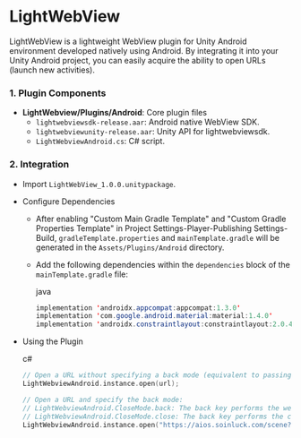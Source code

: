 LightWebView
============

LightWebView is a lightweight WebView plugin for Unity Android environment developed natively using Android. By integrating it into your Unity Android project, you can easily acquire the ability to open URLs (launch new activities).

### 1\. Plugin Components

*   **LightWebview/Plugins/Android**: Core plugin files
    *   `lightwebviewsdk-release.aar`: Android native WebView SDK.
    *   `lightwebviewunity-release.aar`: Unity API for lightwebviewsdk.
    *   `LightWebviewAndroid.cs`: C# script.

### 2\. Integration

*   Import `LightWebView_1.0.0.unitypackage`.
    
*   Configure Dependencies
    
    *   After enabling "Custom Main Gradle Template" and "Custom Gradle Properties Template" in Project Settings-Player-Publishing Settings-Build, `gradleTemplate.properties` and `mainTemplate.gradle` will be generated in the `Assets/Plugins/Android` directory.
    *   Add the following dependencies within the `dependencies` block of the `mainTemplate.gradle` file:
        
        java
        
        ```java
        implementation 'androidx.appcompat:appcompat:1.3.0'
        implementation 'com.google.android.material:material:1.4.0'
        implementation 'androidx.constraintlayout:constraintlayout:2.0.4'
        ```
        
*   Using the Plugin
    
    c#
    
    ```c
    // Open a URL without specifying a back mode (equivalent to passing LightWebviewAndroid.CloseMode.close).
    LightWebviewAndroid.instance.open(url);
    
    // Open a URL and specify the back mode:
    // LightWebviewAndroid.CloseMode.back: The back key performs the webpage's back operation.
    // LightWebviewAndroid.CloseMode.close: The back key performs the close operation.
    LightWebviewAndroid.instance.open("https://aios.soinluck.com/scene?sk=q842c2e079a1b32c8", LightWebviewAndroid.CloseMode.back);
    ```
